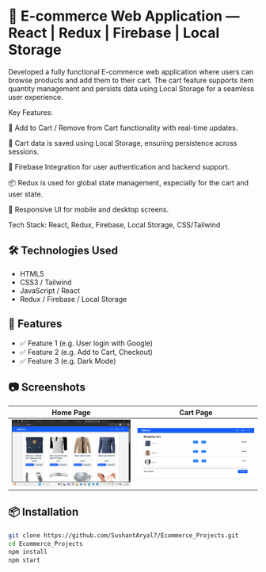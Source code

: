 # 📌 E-commerce Web Application — React | Redux | Firebase | Local Storage

Developed a fully functional E-commerce web application where users can browse products and add them to their cart. The cart feature supports item quantity management and persists data using Local Storage for a seamless user experience.

Key Features:

🛒 Add to Cart / Remove from Cart functionality with real-time updates.

💾 Cart data is saved using Local Storage, ensuring persistence across sessions.

🔐 Firebase Integration for user authentication and backend support.

📦 Redux is used for global state management, especially for the cart and user state.

📱 Responsive UI for mobile and desktop screens.

Tech Stack: React, Redux, Firebase, Local Storage, CSS/Tailwind

## 🛠️ Technologies Used

- HTML5
- CSS3 / Tailwind 
- JavaScript / React
- Redux / Firebase / Local Storage

## 🚀 Features

- ✅ Feature 1 (e.g. User login with Google)
- ✅ Feature 2 (e.g. Add to Cart, Checkout)
- ✅ Feature 3 (e.g. Dark Mode)

## 📷 Screenshots

| Home Page | Cart Page |
|-----------|--------------|
| ![Home](./Screenshot/home.png) | ![cart](./Screenshot/CartPage.png) |





## 📦 Installation

```bash
git clone https://github.com/SushantAryal7/Ecommerce_Projects.git
cd Ecommerce_Projects
npm install
npm start
